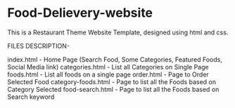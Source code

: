 # Food-Delievery-website
This is a Restaurant Theme Website Template, designed using html and css.

FILES DESCRIPTION-

index.html - Home Page (Search Food, Some Categories, Featured Foods, Social Media link)
categories.html - List all Categories on Single Page
foods.html - List all foods on a single page
order.html - Page to Order Selected Food
category-foods.html - Page to list all the Foods based on Category Selected
food-search.html - Page to list all the Foods based on Search keyword
